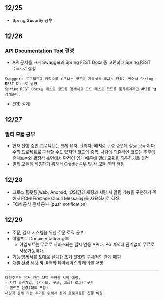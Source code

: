 ## 12/25

- Spring Security 공부

## 12/26

### API Documentation Tool 결정

- API 문서를 크게 Swagger과 Spring REST Docs 중 고민하다 Spring REST Docs로 결정

```
Swagger는 프로젝트가 커질수록 비즈니스 코드의 가독성을 해치는 단점이 있어서 Spring REST Docs로 결정
Spring REST Docs는 테스트 코드를 강제하고 모드 테스트 코드를 통과해야지만 API를 생성해준다.

```

- ERD 설계

## 12/27

### 멀티 모듈 공부

- 현재 진행 중인 프로젝트는 크게 유저, 관리자, 배치로 구성 중인데 싱글 모듈 & 다수의 프로젝트로 구상할 수도 있지만 코드의 중복, 사람에 의존적인 코드는 추후에 유지보수와 확장성 측면에서 단점이 있기 때문에 멀티 모듈을 적용하기로 결정
- 멀티 모듈을 적용하기 위해서 Gradle 공부 및 각 모듈 분리 적용

## 12/28

- 크로스  플랫폼(Web, Android, IOS)간의 채팅과 채팅 시 알림 기능을 구현하기 위해서 
FCM(Firebase Cloud Messaing)을 사용하기로 결정.
- FCM 공식 문서 공부 (push notification)

## 12/29

- 주문, 결제 시스템을 위한 주문 로직 공부
- 아임포트 Documentation 공부
    - 아임포트는 무료로 서비스되는 결제 연동 API다. PG 계약과 관계없이 무료로 사용가능하다.
- 기능 명세서를 토대로 설계한 초기 ERD의 구체적인 관계 매핑
- 개발 환경 세팅 및 JPA와 데이베이스의 테이블 매핑

---

```text
다음주부터 유저 관련 API 구현을 시작 예정.
- 자체 회원가입, (카카오, 구글, 애플) 로그인 구현 
- 핸드폰 인증(해외 포함) 
채팅과 결제 기능 추가를 위해서 토이 프로젝트를 진행 예정
```
